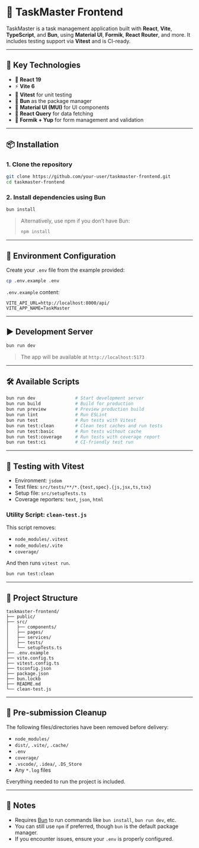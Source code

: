 # 🚀 TaskMaster Frontend

TaskMaster is a task management application built with **React**, **Vite**, **TypeScript**, and **Bun**, using **Material UI**, **Formik**, **React Router**, and more. It includes testing support via **Vitest** and is CI-ready.

---

## 🧰 Key Technologies

- 🧠 **React 19**
- ⚡ **Vite 6**
- 🧪 **Vitest** for unit testing
- 🧵 **Bun** as the package manager
- 🎨 **Material UI (MUI)** for UI components
- 🔄 **React Query** for data fetching
- 🧾 **Formik + Yup** for form management and validation

---

## 📦 Installation

### 1. Clone the repository

```bash
git clone https://github.com/your-user/taskmaster-frontend.git
cd taskmaster-frontend
```

### 2. Install dependencies using Bun

```bash
bun install
```

> Alternatively, use npm if you don’t have Bun:
> ```bash
> npm install
> ```

---

## 🔧 Environment Configuration

Create your `.env` file from the example provided:

```bash
cp .env.example .env
```

`.env.example` content:

```env
VITE_API_URL=http://localhost:8000/api/
VITE_APP_NAME=TaskMaster
```

---

## ▶️ Development Server

```bash
bun run dev
```

> The app will be available at `http://localhost:5173`

---

## 🛠 Available Scripts

```bash
bun run dev               # Start development server
bun run build             # Build for production
bun run preview           # Preview production build
bun run lint              # Run ESLint
bun run test              # Run tests with Vitest
bun run test:clean        # Clean test caches and run tests
bun run test:basic        # Run tests without cache
bun run test:coverage     # Run tests with coverage report
bun run test:ci           # CI-friendly test run
```

---

## 🧪 Testing with Vitest

- Environment: `jsdom`
- Test files: `src/tests/**/*.{test,spec}.{js,jsx,ts,tsx}`
- Setup file: `src/setupTests.ts`
- Coverage reporters: `text`, `json`, `html`

### Utility Script: `clean-test.js`

This script removes:

- `node_modules/.vitest`
- `node_modules/.vite`
- `coverage/`

And then runs `vitest run`.

```bash
bun run test:clean
```

---

## 📁 Project Structure

```
taskmaster-frontend/
├── public/
├── src/
│   ├── components/
│   ├── pages/
│   ├── services/
│   ├── tests/
│   └── setupTests.ts
├── .env.example
├── vite.config.ts
├── vitest.config.ts
├── tsconfig.json
├── package.json
├── bun.lockb
├── README.md
└── clean-test.js
```

---

## 🧼 Pre-submission Cleanup

The following files/directories have been removed before delivery:

- `node_modules/`
- `dist/`, `.vite/`, `.cache/`
- `.env`
- `coverage/`
- `.vscode/`, `.idea/`, `.DS_Store`
- Any `*.log` files

Everything needed to run the project is included.

---

## 📄 Notes

- Requires [Bun](https://bun.sh) to run commands like `bun install`, `bun run dev`, etc.
- You can still use `npm` if preferred, though `bun` is the default package manager.
- If you encounter issues, ensure your `.env` is properly configured.
